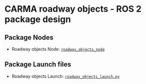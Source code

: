 # CARMA roadway objects - ROS 2 package design

## Package Nodes

- Roadway objects Node: [`roadway_objects_node`][roadway_objects_node_docs]

[roadway_objects_node_docs]: docs/roadway_objects_node.md

## Package Launch files

- Roadway objects Launch: [`roadway_objects_launch.py`][roadway_objects_launch_docs]

[roadway_objects_launch_docs]: docs/roadway_objects_launch.md
